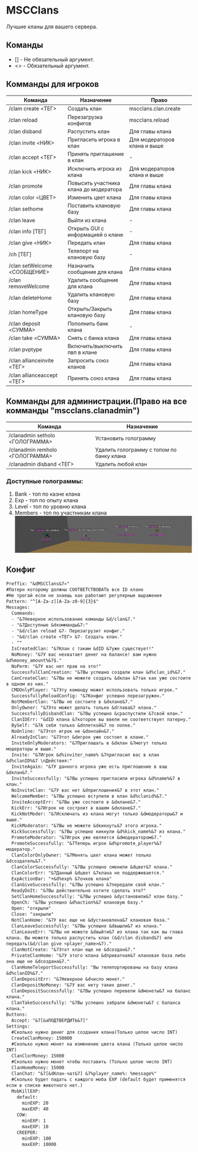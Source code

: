 
# MSCClans
 Лучшие кланы для вашего сервера.
 ## Команды
 - [] - Не обязательный аргумент.
 - <> - Обязательный аргумент.
## Комманды для игроков

| Команда               |Назначение                       |Право                     |
|----------------|-------------------------------|-----------------------------|
|/clam create <ТЕГ>|Создать клан           |mscclans.clan.create            |
|/clan reload        |Перезагрузка конфигов         |mscclans.reload           |
|/clan disband         |Распустить клан | Для главы клана|
|/clan invite <НИК> |Пригласить игрока в клан           |Для модераторов клана и выше            |
|/clan accept <ТЕГ>         |Принять приглашение в клан          |-            |
|/clan kick <НИК>         |Исключить игрока из клана| Для модераторов клана и выше|
|/clan promote|Повысить участника клана до модератора           |Для главы клана            |
|/clan color <ЦВЕТ>          |Изменить цвет клана          |Для главы клана            |
|/clan sethome          |Поставить клановую базу| Для главы клана|
|/clan leave| Выйти из клана            |-           |
|/clan info [ТЕГ]       |Открыть GUI с информацией о клане           |-            |
|/clan give <НИК>         |Передать клан| Для главы клана|
|/ch [ТЕГ]|Телепорт на клановую базу          |-          |
|/clan setWelcome <СООБЩЕНИЕ>       |Назначить сообщение для клана            |Для главы клана            |
|/clan removeWelcome         |Удалить сообщение для клана| Для главы клана|
|/clan deleteHome|Удалить клановую базу            |Для главы клана           |
|/clan homeType        |Открыть/Закрыть клановую базу           | Для главы клана          |
|/clan deposit <СУММА>         |Пополнить банк клана|-|
|/clan take <СУММА>         |Снять с банка клана| Для главы клана|
|/clan pvptype         |Включить/выключить пвп в клане|Для главы клана|
|/clan allianceinvite <ТЕГ>        |Запросить союз кланов |Для главы клана|
|/clan allianceaccept <ТЕГ>        |Принять союз клана |Для главы клана|

## Комманды для администрации.(Право на все комманды "mscclans.clanadmin")
| Команда               |Назначение                       |
|----------------|-------------------------------|
|/clanadmin setholo <ГОЛОГРАММА>        |Установить голограмму|
|/clanadmin remholo <ГОЛОГРАММА>        |Удалить голограмму с топом по банку клана|
|/clanadmin disband <ТЕГ>      |Удалить любой клан|

### Доступные голограммы:

 1. Bank - топ по казне клана
 2. Exp - топ по опыту клана
 3. Level - топ по уровню клана
 4. Members - топ по участникам клана
![ФОТО ТОПОВ КЛАНА](https://github.com/Lairon1/MSCClans-wiki/blob/main/images/holotop.png)

## Конфиг
```no-highlight
Preffix: "&dMSCClans&7»"
#Патерн которому должны СООТВЕ́ТСТВОВАТЬ все ID клано
#Не трогай если не знаешь как работают регулярные выражения
Pattern: "^[A-Za-z][A-Za-z0-9]{3}$"
Messages:
  Commands:
  - "&7Неверное использование команды &d/clan&7."
  - "&7Доступные &dкомманды&7:"
  - "&d/clan reload &7- Перезагрузит конфиг."
  - "&d/clan create <ТЕГ> &7- Создать клан."
  - ""
  IsCreatedClan: "&7Клан с таким &dID &7уже существует!"
  NoMoney: "&7У вас нехватает денег на балансе! вам нужно &d%money_amount%&7$."
  NoPerm: "&7У вас нет прав на это!"
  SuccessfulСlanСreation: "&7Вы успешно создали клан &d%clan_id%&7."
  CanCreateClan: "&7Вы не можете создать &dклан &7так как уже состоите в одном из них."
  CMDOnlyPlayer: "&7Эту команду может использовать только игрок."
  SuccessfullyReloadConfig: "&7Конфиг успешно перезагружен."
  NotMemberClan: "&7Вы не состоите в &dклане&7."  
  OnlyOwner: "&7Это может делать только &dглава&7 клана."   
  SuccessfullyDisbandClan: "&7Вы успешно &cраспустили &7свой клан."
  ClanIDErr: "&dID клана &7которое вы ввели не соответствует патерну."
  BySelf: "&7А себя только &dплеткой&7 по попке."  
  NoOnline: "&7Этот игрок не &dонлайн&7."  
  AlreadyInClan: "&7Этот &dигрок уже состоит в клане."    
  InviteOnlyModerators: "&7Приглашать в &dклан &7могут только модераторы и выше."
  Invite: "&7Игрок &d%inviter_name% &7пригласил вас в клан &d%clanID%&7 \nДействия:"
  InviteAgain: "&7У данного игрока уже есть приглошение в ваш &dклан&7."
  InviteSuccessfully: "&7Вы успешно пригласили игрока &d%name%&7 в клан."
  NoInviteClan: "&7У вас нет &dприглошения&7 в этот клан."
  WelcomeMember: "&7Вы успешно вступили в клан &d%clanid%&7."
  InviteAcceptErr: "&7Вы уже состоите в &dклане&7."
  KickErr: "&7Игрок не состроит в вашем &dклане&7."
  KickNotModer: "&7Исключать из клана могут только &dмодераторы&7 и выше."
  KickModerator: "&7Вы не можете &dкикнуть&7 этого игрока."
  KickSuccessfully: "&7Вы успешно кикнули &d%kick_name%&7 из клана."
  PromoteModerator: "&7Игрок уже евляется &dмодератором&7."
  PromoteSuccessfully: "&7Теперь игрок &d%promote_player%&7 модератор."
  ClanColorOnlyOwner: "&7Менять цвет клана может только &dсоздатель&7."
  ClanColorSuccessfully: "&7Вы успешно сменили &dцвет&7 клана."
  ClanColorErr: "&7Данный &dцвет &7клана не поддерживается."
  ExpActionBar: "+&d%exp% &7очков клана"
  ClanGiveSuccessfully: "&7Вы успешно &7передали свой клан."
  ReadyDoIt: "&7Вы действительно хотите сделать это?"
  SetClanHomeSuccessfully: "&7Вы успешно &dустановили&7 клан базу."
  OpenCh: "&7Вы успешно &d%action%&7 клановую базу."
  Open: "открыли"
  Close: "закрыли"
  NotClanHome: "&7У вас еще не &dустановлена&7 клановая база."
  ClanLeaveSuccessfully: "&7Вы успешно &dвышли&7 из клана."
  ClanLeaveErr: "&7Вы не можете &dвыйти&7 из клана так как вы глава клана. Вы можете только распустить клан (&d/clan disband&7) или передать(&d/clan give <player_name>&7)."
  ClanNotCreate: "&7Этот клан еще не &dсоздан&7."
  PrivateClanHome: "&7У этого клана &dприватная&7 клановая база либо она еще не &dсоздана&7."
  ClanHomeTeleportSuccessfully: "Вы телепортированы на базу клана &d%clanID%&7."
  ClanDepositErr: "&7Неверное &dчисло монет."
  ClanDepositNoMoney: "&7У вас нету таких денег."
  ClanDepositSuccessfully: "&7Вы успешно перевели &dмонеты&7 на баланс клана."
  ClanTakeSuccessfully: "&7Вы успешно забрали &dмонеты&7 с баланса клана."
Buttons:
  Accept: "&7[&aПОДТВЕРДИТЬ&7]"
Settings:           
  #Сколько нужно денег для создания клана(Только целое число INT)
  CreateClanMoney: 150000
  #Сколько нужно монет на изменение цвета клана (Только целое число INT)
  ClanClorMoney: 15000
  #Сколько нужно монет чтобы поставить (Только целое число INT)
  ClanHomeMoney: 15000
  ClanChat: "&7[&dКлан-чат&7] &7%player_name%: %message%"
  #Сколько будет падать с каждого моба EXP (default будет применятся если в списке животного нет.)  
  MobKillEXP:
    default:
      minEXP: 20
      maxEXP: 40
    COW:
      minEXP: 1
      maxEXP: 10
    CREEPER:
      minEXP: 100
      maxEXP: 10000  
```
